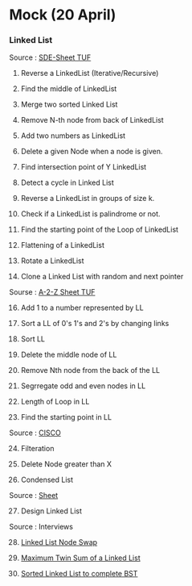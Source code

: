 # Mock (20 April)

### Linked List

Source : [SDE-Sheet TUF](https://leetcode.com/problems/intersection-of-two-linked-lists/) 
1. Reverse a LinkedList (Iterative/Recursive)
     
2. Find the middle of LinkedList

3. Merge two sorted Linked List

4. Remove N-th node from back of LinkedList

5. Add two numbers as LinkedList

6. Delete a given Node when a node is given.

7. Find intersection point of Y LinkedList

8. Detect a cycle in Linked List

9. Reverse a LinkedList in groups of size k.

10. Check if a LinkedList is palindrome or not.

11. Find the starting point of the Loop of LinkedList

12. Flattening of a LinkedList

13. Rotate a LinkedList

14. Clone a Linked List with random and next pointer


Sourse : [A-2-Z Sheet TUF](https://takeuforward.org/interviews/strivers-sde-sheet-top-coding-interview-problems/) 

16. Add 1 to a number represented by LL

17. Sort a LL of 0's 1's and 2's by changing links

18. Sort LL

19. Delete the middle node of LL

20. Remove Nth node from the back of the LL

21. Segrregate odd and even nodes in LL

22. Length of Loop in LL

23. Find the starting point in LL

Source : [CISCO](https://leetcode.com/discuss/post/6638137/cisco-oa-linked-list-all-by-anujcodez-ok6u/)

24. Filteration

25. Delete Node greater than X

26. Condensed List

Source : [Sheet](https://leetcode.com/discuss/post/6638137/cisco-oa-linked-list-all-by-anujcodez-ok6u/)

27. Design Linked List

Source : Interviews

28. [Linked List Node Swap](https://leetcode.com/discuss/post/957892/amazon-round-1-interview-linkedlist-node-uw1o/)

29. [Maximum Twin Sum of a Linked List](https://leetcode.com/discuss/post/2024323/amazon-oa-sum-of-subarray-linkedlist-by-99dti/)

30. [Sorted Linked List to complete BST](https://leetcode.com/discuss/post/2682309/intuit-online-sorted-linked-list-to-comp-d4bu/)




